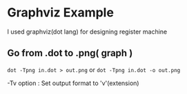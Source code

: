 Graphviz Example
===

I used graphviz(dot lang) for designing register machine

Go from .dot to .png( graph )
---

`dot -Tpng in.dot > out.png`
or
``dot -Tpng in.dot -o out.png``

-Tv option : Set output format to 'v'(extension)
